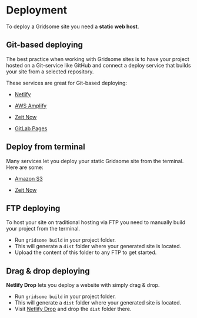 # Deployment

To deploy a Gridsome site you need a **static web host**.

## Git-based deploying

The best practice when working with Gridsome sites is to have your project hosted on a Git-service like GitHub and connect a deploy service that builds your site from a selected repository.


These services are great for Git-based deploying:

- [Netlify](/docs/deploy-to-netlify)

- [AWS Amplify](/docs/deploy-to-amplify)

- [Zeit Now](/docs/deploy-to-zeit-now)

- [GitLab Pages](/docs/deploy-to-gitlab)

## Deploy from terminal
Many services let you deploy your static Gridsome site from the terminal. Here are some:

- [Amazon S3](/docs/deploy-to-amazon-s3)

- [Zeit Now](/docs/deploy-to-zeit-now)


## FTP deploying

To host your site on traditional hosting via FTP you need to manually build your project from the terminal.

- Run `gridsome build` in your project folder.
- This will generate a `dist` folder where your generated site is located.
- Upload the content of this folder to any FTP to get started.

## Drag & drop deploying

**Netlify Drop** lets you deploy a website with simply drag & drop.

- Run `gridsome build` in your project folder.
- This will generate a `dist` folder where your generated site is located.
- Visit [Netlify Drop](https://app.netlify.com/drop) and drop the `dist` folder there.
